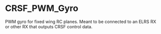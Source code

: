 # CRSF_PWM_Gyro
PWM gyro for fixed wing RC planes. Meant to be connected to an ELRS RX or other RX that outputs CRSF control data.

